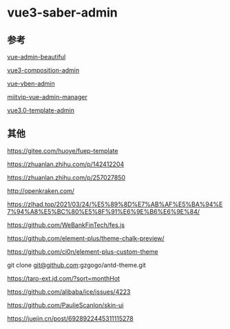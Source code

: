 # vue3-saber-admin


## 参考

[vue-admin-beautiful](https://github.com/chuzhixin/vue-admin-beautiful-pro)

[vue3-composition-admin](https://github.com/RainManGO/vue3-composition-admin)

[vue-vben-admin](https://github.com/anncwb/vue-vben-admin)

[miitvip-vue-admin-manager](https://github.com/lirongtong/miitvip-vue-admin-manager)

[vue3.0-template-admin](https://github.com/GeekQiaQia/vue3.0-template-admin)


## 其他

[](http://www.fuep.net/)
https://gitee.com/huoye/fuep-template

https://zhuanlan.zhihu.com/p/142412204

https://zhuanlan.zhihu.com/p/257027850

http://openkraken.com/

https://zlhad.top/2021/03/24/%E5%89%8D%E7%AB%AF%E5%BA%94%E7%94%A8%E5%BC%80%E5%8F%91%E6%9E%B6%E6%9E%84/

https://github.com/WeBankFinTech/fes.js

[](https://github.com/YunYouJun/element-theme-ink)

https://github.com/element-plus/theme-chalk-preview/

https://github.com/ci0n/element-plus-custom-theme

git clone git@github.com:gzgogo/antd-theme.git

https://taro-ext.jd.com/?sort=monthHot

https://github.com/alibaba/ice/issues/4223

https://github.com/PaulieScanlon/skin-ui

https://juejin.cn/post/6928922445311115278